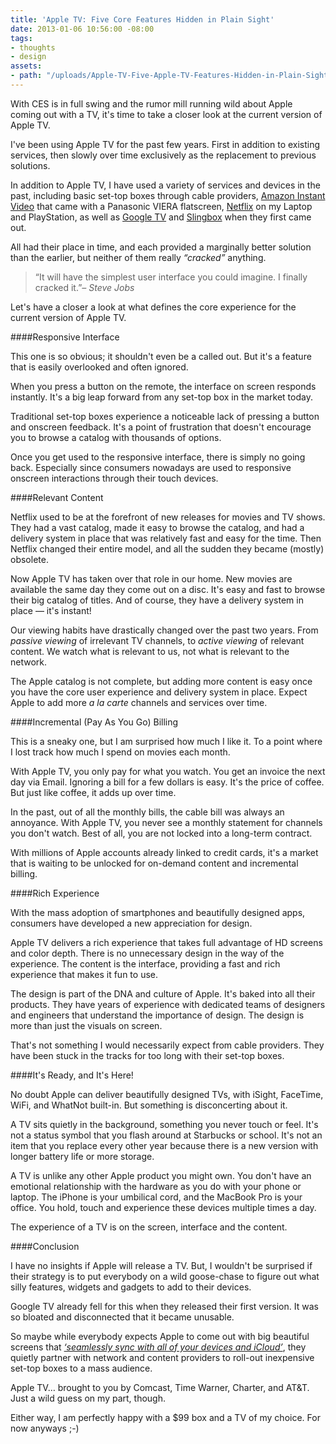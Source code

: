 ```yaml
---
title: 'Apple TV: Five Core Features Hidden in Plain Sight'
date: 2013-01-06 10:56:00 -08:00
tags:
- thoughts
- design
assets:
- path: "/uploads/Apple-TV-Five-Apple-TV-Features-Hidden-in-Plain-Sight.jpg"
---
```


With CES is in full swing and the rumor mill running wild about Apple coming out with a TV, it's time to take a closer look at the current version of Apple TV.

I've been using Apple TV for the past few years. First in addition to existing services, then slowly over time exclusively as the replacement to previous solutions.

In addition to Apple TV, I have used a variety of services and devices in the past, including basic set-top boxes through cable providers, [Amazon Instant Video](http://www.amazon.com/Instant-Video/b?ie=UTF8&node=2858778011 "Amazon Instant Video") that came with a Panasonic VIERA flatscreen, <a href="http://netflix.com/" title="Netflix - Watch TV Shows Online, Watch Movies Online">Netflix</a> on my Laptop and PlayStation, as well as <a href="http://www.google.com/tv/" title="Google TV">Google TV</a> and <a href="http://www.slingbox.com/" title="Slingbox">Slingbox</a> when they first came out.

All had their place in time, and each provided a marginally better solution than the earlier, but neither of them really <em>“cracked”</em> anything.

> “It will have the simplest user interface you could imagine. I finally cracked it.”*– Steve Jobs*

Let's have a closer a look at what defines the core experience for the current version of Apple TV.

####Responsive Interface

This one is so obvious; it shouldn't even be a called out. But it's a feature that is easily overlooked and often ignored.

When you press a button on the remote, the interface on screen responds instantly. It's a big leap forward from any set-top box in the market today.

Traditional set-top boxes experience a noticeable lack of pressing a button and onscreen feedback. It's a point of frustration that doesn't encourage you to browse a catalog with thousands of options.

Once you get used to the responsive interface, there is simply no going back. Especially since consumers nowadays are used to responsive onscreen interactions through their touch devices.

####Relevant Content

Netflix used to be at the forefront of new releases for movies and TV shows. They had a vast catalog, made it easy to browse the catalog, and had a delivery system in place that was relatively fast and easy for the time. Then Netflix changed their entire model, and all the sudden they became (mostly) obsolete.

Now Apple TV has taken over that role in our home. New movies are available the same day they come out on a disc. It's easy and fast to browse their big catalog of titles. And of course, they have a delivery system in place — it's instant!

Our viewing habits have drastically changed over the past two years. From <em>passive viewing</em> of irrelevant TV channels, to <em>active viewing</em> of relevant content. We watch what is relevant to us, not what is relevant to the network.

The Apple catalog is not complete, but adding more content is easy once you have the core user experience and delivery system in place. Expect Apple to add more <em>a la carte</em> channels and services over time.

####Incremental (Pay As You Go) Billing

This is a sneaky one, but I am surprised how much I like it. To a point where I lost track how much I spend on movies each month.

With Apple TV, you only pay for what you watch. You get an invoice the next day via Email. Ignoring a bill for a few dollars is easy. It's the price of coffee. But just like coffee, it adds up over time.

In the past, out of all the monthly bills, the cable bill was always an annoyance. With Apple TV, you never see a monthly statement for channels you don't watch. Best of all, you are not locked into a long-term contract.

With millions of Apple accounts already linked to credit cards, it's a market that is waiting to be unlocked for on-demand content and incremental billing.

####Rich Experience

With the mass adoption of smartphones and beautifully designed apps, consumers have developed a new appreciation for design.

Apple TV delivers a rich experience that takes full advantage of HD screens and color depth. There is no unnecessary design in the way of the experience. The content is the interface, providing a fast and rich experience that makes it fun to use.

The design is part of the DNA and culture of Apple. It's baked into all their products. They have years of experience with dedicated teams of designers and engineers that understand the importance of design. The design is more than just the visuals on screen.

That's not something I would necessarily expect from cable providers. They have been stuck in the tracks for too long with their set-top boxes.

####It's Ready, and It's Here!

No doubt Apple can deliver beautifully designed TVs, with iSight, FaceTime, WiFi, and WhatNot built-in. But something is disconcerting about it.

A TV sits quietly in the background, something you never touch or feel. It's not a status symbol that you flash around at Starbucks or school. It's not an item that you replace every other year because there is a new version with longer battery life or more storage.

A TV is unlike any other Apple product you might own. You don't have an emotional relationship with the hardware as you do with your phone or laptop. The iPhone is your umbilical cord, and the MacBook Pro is your office. You hold, touch and experience these devices multiple times a day.

The experience of a TV is on the screen, interface and the content.

####Conclusion

I have no insights if Apple will release a TV. But, I wouldn't be surprised if their strategy is to put everybody on a wild goose-chase to figure out what silly features, widgets and gadgets to add to their devices.

Google TV already fell for this when they released their first version. It was so bloated and disconnected that it became unusable.

So maybe while everybody expects Apple to come out with big beautiful screens that <em><a href="http://www.forbes.com/sites/briancaulfield/2011/10/21/steve-jobs-on-tv-i-finally-cracked-it/" title="Steve Jobs On TV: 'I Finally Cracked It'">‘seamlessly sync with all of your devices and iCloud’</a></em>, they quietly partner with network and content providers to roll-out inexpensive set-top boxes to a mass audience.

Apple TV… brought to you by Comcast, Time Warner, Charter, and AT&T. Just a wild guess on my part, though.

Either way, I am perfectly happy with a $99 box and a TV of my choice. For now anyways ;-)
